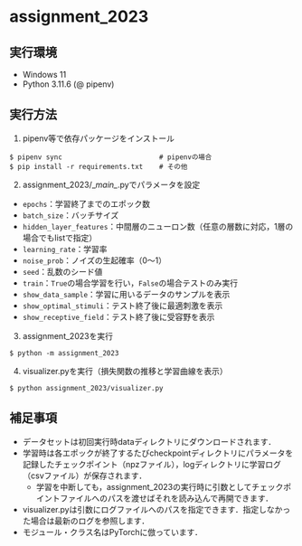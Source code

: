 # assignment_2023

## 実行環境
- Windows 11
- Python 3.11.6 (@ pipenv)

## 実行方法
1. pipenv等で依存パッケージをインストール
```
$ pipenv sync                        # pipenvの場合
$ pip install -r requirements.txt    # その他
```
2. assignment_2023/\__main\__.pyでパラメータを設定
  - `epochs`：学習終了までのエポック数
  - `batch_size`：バッチサイズ
  - `hidden_layer_features`：中間層のニューロン数（任意の層数に対応，1層の場合でもlistで指定） 
  - `learning_rate`：学習率
  - `noise_prob`：ノイズの生起確率（0～1）
  - `seed`：乱数のシード値
  - `train`：`True`の場合学習を行い，`False`の場合テストのみ実行
  - `show_data_sample`：学習に用いるデータのサンプルを表示
  - `show_optimal_stimuli`：テスト終了後に最適刺激を表示
  - `show_receptive_field`：テスト終了後に受容野を表示
3. assignment_2023を実行
```
$ python -m assignment_2023
```
4. visualizer.pyを実行（損失関数の推移と学習曲線を表示）
```
$ python assignment_2023/visualizer.py
```

## 補足事項
- データセットは初回実行時dataディレクトリにダウンロードされます．
- 学習時は各エポックが終了するたびcheckpointディレクトリにパラメータを記録したチェックポイント（npzファイル），logディレクトリに学習ログ（csvファイル）が保存されます．
  - 学習を中断しても，assignment_2023の実行時に引数としてチェックポイントファイルへのパスを渡せばそれを読み込んで再開できます．
- visualizer.pyは引数にログファイルへのパスを指定できます．指定しなかった場合は最新のログを参照します．
- モジュール・クラス名はPyTorchに倣っています．